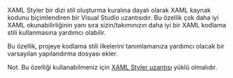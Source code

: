 ﻿XAML Styler bir dizi stil oluşturma kuralına dayalı olarak XAML kaynak kodunu biçimlendiren bir Visual Studio uzantısıdır. Bu özellik çok daha iyi XAML okunabilirliğinin yanı sıra sizin/takımınızın daha iyi bir XAML kodlama stili kullanmasına yardımcı olabilir.

Bu özellik, projeye kodlama stili ilkelerini tanımlamanıza yardımcı olacak bir varsayılan yapılandırma dosyası ekler.

Not. Bu özelliği kullanabilmeniz için [XAML Styler uzantısı](https://marketplace.visualstudio.com/items?itemName=TeamXavalon.XAMLStyler) yüklü olmalıdır.
